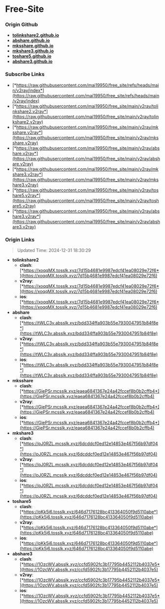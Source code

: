 # Free-Site

### Origin Github

- [**tolinkshare2.github.io**](https://github.com/tolinkshare2/tolinkshare2.github.io)
- [**abshare.github.io**](https://github.com/abshare/abshare.github.io)
- [**mksshare.github.io**](https://github.com/mksshare/mksshare.github.io)
- [**mkshare3.github.io**](https://github.com/mkshare3/mkshare3.github.io)
- [**toshare5.github.io**](https://github.com/toshare5/toshare5.github.io)
- [**abshare3.github.io**](https://github.com/abshare3/abshare3.github.io)

### Subscribe Links

- [*https://raw.githubusercontent.com/mai19950/free_site/refs/heads/main/v2ray/index*](https://raw.githubusercontent.com/mai19950/free_site/refs/heads/main/v2ray/index)
- [*https://raw.githubusercontent.com/mai19950/free_site/main/v2ray/tolinkshare2.v2ray*](https://raw.githubusercontent.com/mai19950/free_site/main/v2ray/tolinkshare2.v2ray)
- [*https://raw.githubusercontent.com/mai19950/free_site/main/v2ray/mksshare.v2ray*](https://raw.githubusercontent.com/mai19950/free_site/main/v2ray/mksshare.v2ray)
- [*https://raw.githubusercontent.com/mai19950/free_site/main/v2ray/abshare.v2ray*](https://raw.githubusercontent.com/mai19950/free_site/main/v2ray/abshare.v2ray)
- [*https://raw.githubusercontent.com/mai19950/free_site/main/v2ray/mkshare3.v2ray*](https://raw.githubusercontent.com/mai19950/free_site/main/v2ray/mkshare3.v2ray)
- [*https://raw.githubusercontent.com/mai19950/free_site/main/v2ray/toshare5.v2ray*](https://raw.githubusercontent.com/mai19950/free_site/main/v2ray/toshare5.v2ray)
- [*https://raw.githubusercontent.com/mai19950/free_site/main/v2ray/abshare3.v2ray*](https://raw.githubusercontent.com/mai19950/free_site/main/v2ray/abshare3.v2ray)

### Origin Links

> Updated Time: 2024-12-31 18:30:29

- **tolinkshare2**
  - **clash**: [*https://xoqqMX.tosslk.xyz/7d15b4681e9987edcf41ea08029e72f6*](https://xoqqMX.tosslk.xyz/7d15b4681e9987edcf41ea08029e72f6)
  - **v2ray**: [*https://xoqqMX.tosslk.xyz/7d15b4681e9987edcf41ea08029e72f6*](https://xoqqMX.tosslk.xyz/7d15b4681e9987edcf41ea08029e72f6)
  - **ios**: [*https://xoqqMX.tosslk.xyz/7d15b4681e9987edcf41ea08029e72f6*](https://xoqqMX.tosslk.xyz/7d15b4681e9987edcf41ea08029e72f6)
- **abshare**
  - **clash**: [*https://tWLC3v.absslk.xyz/bdd334ffa903b55e7930047951b84f8e*](https://tWLC3v.absslk.xyz/bdd334ffa903b55e7930047951b84f8e)
  - **v2ray**: [*https://tWLC3v.absslk.xyz/bdd334ffa903b55e7930047951b84f8e*](https://tWLC3v.absslk.xyz/bdd334ffa903b55e7930047951b84f8e)
  - **ios**: [*https://tWLC3v.absslk.xyz/bdd334ffa903b55e7930047951b84f8e*](https://tWLC3v.absslk.xyz/bdd334ffa903b55e7930047951b84f8e)
- **mksshare**
  - **clash**: [*https://GiePSr.mcsslk.xyz/eaea6841367e24a42fccef8b0b2cffb4*](https://GiePSr.mcsslk.xyz/eaea6841367e24a42fccef8b0b2cffb4)
  - **v2ray**: [*https://GiePSr.mcsslk.xyz/eaea6841367e24a42fccef8b0b2cffb4*](https://GiePSr.mcsslk.xyz/eaea6841367e24a42fccef8b0b2cffb4)
  - **ios**: [*https://GiePSr.mcsslk.xyz/eaea6841367e24a42fccef8b0b2cffb4*](https://GiePSr.mcsslk.xyz/eaea6841367e24a42fccef8b0b2cffb4)
- **mkshare3**
  - **clash**: [*https://pJ0RZL.mcsslk.xyz/6dcddcf0ed12e14853e467f56b97df04*](https://pJ0RZL.mcsslk.xyz/6dcddcf0ed12e14853e467f56b97df04)
  - **v2ray**: [*https://pJ0RZL.mcsslk.xyz/6dcddcf0ed12e14853e467f56b97df04*](https://pJ0RZL.mcsslk.xyz/6dcddcf0ed12e14853e467f56b97df04)
  - **ios**: [*https://pJ0RZL.mcsslk.xyz/6dcddcf0ed12e14853e467f56b97df04*](https://pJ0RZL.mcsslk.xyz/6dcddcf0ed12e14853e467f56b97df04)
- **toshare5**
  - **clash**: [*https://pKk5j6.tosslk.xyz/646d7176128bc413364050f9d5110abe*](https://pKk5j6.tosslk.xyz/646d7176128bc413364050f9d5110abe)
  - **v2ray**: [*https://pKk5j6.tosslk.xyz/646d7176128bc413364050f9d5110abe*](https://pKk5j6.tosslk.xyz/646d7176128bc413364050f9d5110abe)
  - **ios**: [*https://pKk5j6.tosslk.xyz/646d7176128bc413364050f9d5110abe*](https://pKk5j6.tosslk.xyz/646d7176128bc413364050f9d5110abe)
- **abshare3**
  - **clash**: [*https://1OzcWV.absslk.xyz/ccfd5902fc3b17795b4452112b4037e5*](https://1OzcWV.absslk.xyz/ccfd5902fc3b17795b4452112b4037e5)
  - **v2ray**: [*https://1OzcWV.absslk.xyz/ccfd5902fc3b17795b4452112b4037e5*](https://1OzcWV.absslk.xyz/ccfd5902fc3b17795b4452112b4037e5)
  - **ios**: [*https://1OzcWV.absslk.xyz/ccfd5902fc3b17795b4452112b4037e5*](https://1OzcWV.absslk.xyz/ccfd5902fc3b17795b4452112b4037e5)
